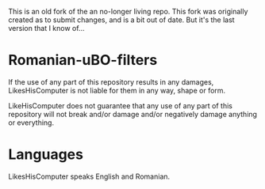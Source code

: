 This is an old fork of the an no-longer living repo. This fork was originally created as to submit changes, and is a bit out of date. But it's the last version that I know of...



# Romanian-uBO-filters

If the use of any part of this repository results in any damages, LikesHisComputer is not liable for them in any way, shape or form.

LikeHisComputer does not guarantee that any use of any part of this repository will not break and/or damage and/or negatively damage anything or everything.

# Languages

LikesHisComputer speaks English and Romanian.
